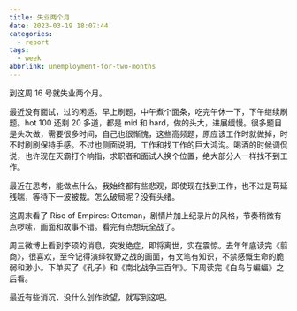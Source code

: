 ```yaml
---
title: 失业两个月
date: 2023-03-19 18:07:44
categories:
  - report
tags:
  - week
abbrlink: unemployment-for-two-months
---
```


到这周 16 号就失业两个月。

最近没有面试，过的闲适。早上刷题，中午煮个面条，吃完午休一下，下午继续刷题。hot 100 还剩 20 多道，都是 mid 和 hard，做的头大，进展缓慢。很多题目是头次做，需要很多时间，自己也很惭愧，这些高频题，原应该工作时就做掉，时不时刷刷保持手感。不过也侧面说明，工作和找工作的巨大鸿沟。喝酒的时候调侃说，也许现在灭霸打个响指，求职者和面试人换个位置，绝大部分人一样找不到工作。

最近在思考，能做点什么。我始终都有些悲观，即使现在找到工作，也不过是苟延残喘，等待下一波被裁。怎么破局呢？没有头绪。

这周末看了 Rise of Empires: Ottoman，剧情片加上纪录片的风格，节奏稍微有点啰嗦，画面和故事不错。看完有点想玩全战了。

周三微博上看到李硕的消息，突发绝症，即将离世，实在震惊。去年年底读完《翦商》，很喜欢，至今记得演绎牧野之战的画面，有文笔有知识，不禁感慨生命的脆弱和渺小。下单买了《孔子》和《南北战争三百年》。下周读完《白鸟与蝙蝠》之后看。

最近有些消沉，没什么创作欲望，就写到这吧。
